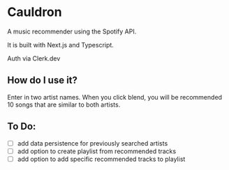 # Cauldron

A music recommender using the Spotify API. 

It is built with Next.js and Typescript.

Auth via Clerk.dev

## How do I use it?

Enter in two artist names. When you click blend, you will be recommended 10 songs that are similar to both artists.

## To Do:

- [ ] add data persistence for previously searched artists
- [ ] add option to create playlist from recommended tracks
- [ ] add option to add specific recommended tracks to playlist 
